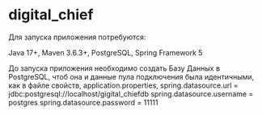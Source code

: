 # digital_chief
Для запуска приложения потребуются:

Java 17+, Maven 3.6.3+, PostgreSQL, Spring Framework 5

До запуска приложения необходимо создать Базу Данных в PostgreSQL, чтоб она и данные пула подключения была идентичными, как в файле свойств, application.properties, spring.datasource.url = jdbc:postgresql://localhost/gigital_chiefdb
spring.datasource.username = postgres
spring.datasource.password = 11111
